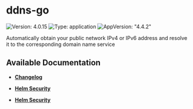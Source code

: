 # ddns-go

![Version: 4.0.15](https://img.shields.io/badge/Version-4.0.15-informational?style=flat-square) ![Type: application](https://img.shields.io/badge/Type-application-informational?style=flat-square) ![AppVersion: "4.4.2"](https://img.shields.io/badge/AppVersion-"4.4.2"-informational?style=flat-square)

Automatically obtain your public network IPv4 or IPv6 address and resolve it to the corresponding domain name service

## Available Documentation

- [**Changelog**](CHANGELOG)

- [**Helm Security**](container-security)

- [**Helm Security**](helm-security)


